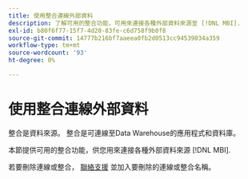 ```yaml
---
title: 使用整合連線外部資料
description: 了解可用的整合功能，可用來連接各種外部資料來源至 [!DNL MBI].
exl-id: b80f6f77-15f7-4d20-83fe-c6d758f9b0f8
source-git-commit: 14777b216bf7aaeea0fb2d0513cc94539034a359
workflow-type: tm+mt
source-wordcount: '93'
ht-degree: 0%

---
```


# 使用整合連線外部資料

整合是資料來源。 整合是可連線至Data Warehouse的應用程式和資料庫。

本節提供可用的整合功能，供您用來連接各種外部資料來源 [!DNL MBI].

若要刪除連線或整合， [聯絡支援](https://experienceleague.adobe.com/docs/commerce-knowledge-base/kb/troubleshooting/miscellaneous/mbi-service-policies.html?lang=en) 並加入要刪除的連線或整合名稱。

